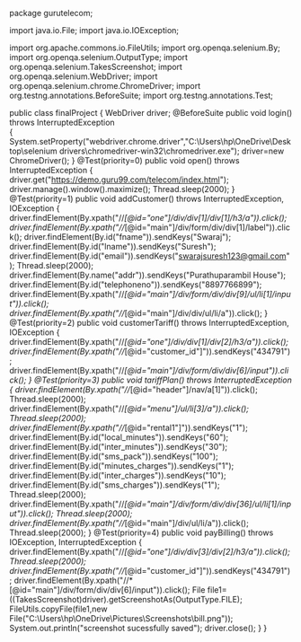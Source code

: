 package gurutelecom;

import java.io.File;
import java.io.IOException;

import org.apache.commons.io.FileUtils;
import org.openqa.selenium.By;
import org.openqa.selenium.OutputType;
import org.openqa.selenium.TakesScreenshot;
import org.openqa.selenium.WebDriver;
import org.openqa.selenium.chrome.ChromeDriver;
import org.testng.annotations.BeforeSuite;
import org.testng.annotations.Test;

public class finalProject
{
	WebDriver driver;
	@BeforeSuite
	public void login() throws InterruptedException  
	{
		System.setProperty("webdriver.chrome.driver","C:\\Users\\hp\\OneDrive\\Desktop\\selenium drivers\\chromedriver-win32\\chromedriver.exe");
		driver=new ChromeDriver();
	}
	@Test(priority=0)
	public void open() throws InterruptedException
	{
	     driver.get("https://demo.guru99.com/telecom/index.html");
	     driver.manage().window().maximize();
	     Thread.sleep(2000);
	}
	@Test(priority=1)
	public void addCustomer() throws InterruptedException, IOException
	{
		 driver.findElement(By.xpath("//*[@id=\"one\"]/div/div[1]/div[1]/h3/a")).click();
		   driver.findElement(By.xpath("//*[@id=\"main\"]/div/form/div/div[1]/label")).click();
		   driver.findElement(By.id("fname")).sendKeys("Swaraj");
		   driver.findElement(By.id("lname")).sendKeys("Suresh");
		   driver.findElement(By.id("email")).sendKeys("swarajsuresh123@gmail.com");
		   Thread.sleep(2000);
		   driver.findElement(By.name("addr")).sendKeys("Purathuparambil House");
		   driver.findElement(By.id("telephoneno")).sendKeys("8897766899");
		   driver.findElement(By.xpath("//*[@id=\"main\"]/div/form/div/div[9]/ul/li[1]/input")).click();
		     driver.findElement(By.xpath("//*[@id=\"main\"]/div/div/ul/li/a")).click();
}
	@Test(priority=2)
	public void customerTariff() throws InterruptedException, IOException
	{
   driver.findElement(By.xpath("//*[@id=\"one\"]/div/div[1]/div[2]/h3/a")).click();
   driver.findElement(By.xpath("//*[@id=\"customer_id\"]")).sendKeys("434791");
   driver.findElement(By.xpath("//*[@id=\"main\"]/div/form/div/div[6]/input")).click();
	}
	@Test(priority=3)
	public void tariffPlan() throws InterruptedException
	{
   driver.findElement(By.xpath("//*[@id=\"header\"]/nav/a[1]")).click();
   Thread.sleep(2000);
   driver.findElement(By.xpath("//*[@id=\"menu\"]/ul/li[3]/a")).click();
   Thread.sleep(2000);
   driver.findElement(By.xpath("//*[@id=\"rental1\"]")).sendKeys("1");
   driver.findElement(By.id("local_minutes")).sendKeys("60");
   driver.findElement(By.id("inter_minutes")).sendKeys("30");
   driver.findElement(By.id("sms_pack")).sendKeys("100");
   driver.findElement(By.id("minutes_charges")).sendKeys("1");
   driver.findElement(By.id("inter_charges")).sendKeys("10");
   driver.findElement(By.id("sms_charges")).sendKeys("1");
   Thread.sleep(2000);
   driver.findElement(By.xpath("//*[@id=\"main\"]/div/form/div/div[36]/ul/li[1]/input")).click();
   Thread.sleep(2000);
   driver.findElement(By.xpath("//*[@id=\"main\"]/div/ul/li/a")).click();
   Thread.sleep(2000);
	}
	@Test(priority=4)
	public void payBilling() throws IOException, InterruptedException
	{
  driver.findElement(By.xpath("//*[@id=\"one\"]/div/div[3]/div[2]/h3/a")).click();
  Thread.sleep(2000);
  driver.findElement(By.xpath("//*[@id=\"customer_id\"]")).sendKeys("434791");
  driver.findElement(By.xpath("//*[@id=\"main\"]/div/form/div/div[6]/input")).click();
  File file1=((TakesScreenshot)driver).getScreenshotAs(OutputType.FILE);
	FileUtils.copyFile(file1,new File("C:\\Users\\hp\\OneDrive\\Pictures\\Screenshots\\bill.png"));
System.out.println("screenshot sucessfully saved");
driver.close();
	}
}
